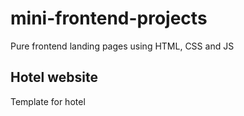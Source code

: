 # mini-frontend-projects
Pure frontend landing pages using HTML, CSS and JS

## Hotel website 

Template for hotel

